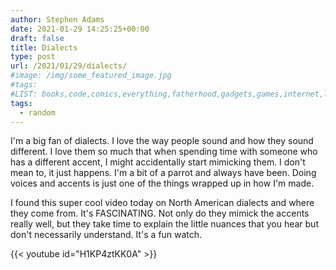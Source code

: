 ```yaml
---
author: Stephen Adams
date: 2021-01-29 14:25:25+00:00
draft: false
title: Dialects
type: post
url: /2021/01/29/dialects/
#image: /img/some_featured_image.jpg
#tags:
#LIST: books,code,comics,everything,fatherhood,gadgets,games,internet,life,movies,music,nerd,podcasting,politics,random,science,tech,tv,video,work,writing
tags:
  - random
---
```


I'm a big fan of dialects. I love the way people sound and how they sound different. I love them so much that when spending time with someone who has a different accent, I might accidentally start mimicking them. I don't mean to, it just happens. I'm a bit of a parrot and always have been. Doing voices and accents is just one of the things wrapped up in how I'm made.

I found this super cool video today on North American dialects and where they come from. It's FASCINATING. Not only do they mimick the accents really well, but they take time to explain the little nuances that you hear but don't necessarily understand. It's a fun watch.

{{< youtube id="H1KP4ztKK0A" >}}
